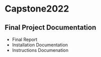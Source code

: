 # Capstone2022

## Final Project Documentation
- Final Report
- Installation Documentation
- Instructions Documenation
